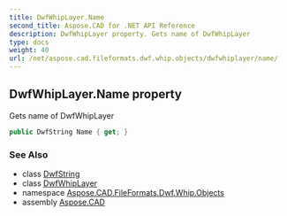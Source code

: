 ```yaml
---
title: DwfWhipLayer.Name
second_title: Aspose.CAD for .NET API Reference
description: DwfWhipLayer property. Gets name of DwfWhipLayer
type: docs
weight: 40
url: /net/aspose.cad.fileformats.dwf.whip.objects/dwfwhiplayer/name/
---
```

## DwfWhipLayer.Name property

Gets name of DwfWhipLayer

```csharp
public DwfString Name { get; }
```

### See Also

* class [DwfString](../../dwfstring/)
* class [DwfWhipLayer](../)
* namespace [Aspose.CAD.FileFormats.Dwf.Whip.Objects](../../dwfwhiplayer/)
* assembly [Aspose.CAD](../../../)


